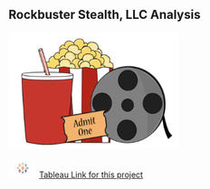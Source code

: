 ## **Rockbuster Stealth, LLC Analysis**

<img src="assets//Rockbuster/Rockbuster.png" alt="Rockbuster" style="width: 300px; height: auto;">


<img src="assets/tableau-logo.jpeg" alt="tableau logo" style="width: 50px; height: auto;"> [Tableau Link for this project](https://public.tableau.com/app/profile/nancy.kolaski/viz/3_10RockbusterPresentation_17134027032480/Story-noheading)


